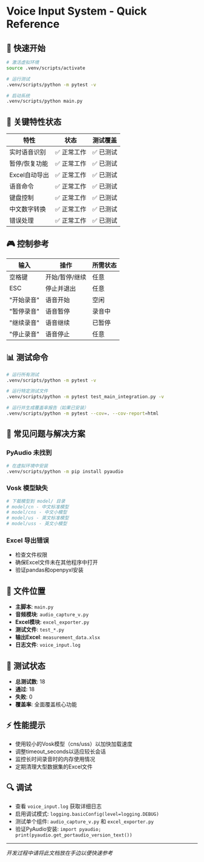 # Voice Input System - Quick Reference

## 🚀 快速开始
```bash
# 激活虚拟环境
source .venv/scripts/activate

# 运行测试
.venv/scripts/python -m pytest -v

# 启动系统
.venv/scripts/python main.py
```

## 🎯 关键特性状态
| 特性 | 状态 | 测试覆盖 |
|------|------|----------|
| 实时语音识别 | ✅ 正常工作 | ✅ 已测试 |
| 暂停/恢复功能 | ✅ 正常工作 | ✅ 已测试 |
| Excel自动导出 | ✅ 正常工作 | ✅ 已测试 |
| 语音命令 | ✅ 正常工作 | ✅ 已测试 |
| 键盘控制 | ✅ 正常工作 | ✅ 已测试 |
| 中文数字转换 | ✅ 正常工作 | ✅ 已测试 |
| 错误处理 | ✅ 正常工作 | ✅ 已测试 |

## 🎮 控制参考
| 输入 | 操作 | 所需状态 |
|------|------|----------|
| 空格键 | 开始/暂停/继续 | 任意 |
| ESC | 停止并退出 | 任意 |
| "开始录音" | 语音开始 | 空闲 |
| "暂停录音" | 语音暂停 | 录音中 |
| "继续录音" | 语音继续 | 已暂停 |
| "停止录音" | 语音停止 | 任意 |

## 📊 测试命令
```bash
# 运行所有测试
.venv/scripts/python -m pytest -v

# 运行特定测试文件
.venv/scripts/python -m pytest test_main_integration.py -v

# 运行并生成覆盖率报告（如果已安装）
.venv/scripts/python -m pytest --cov=. --cov-report=html
```

## 🔧 常见问题与解决方案

### PyAudio 未找到
```bash
# 在虚拟环境中安装
.venv/scripts/python -m pip install pyaudio
```

### Vosk 模型缺失
```bash
# 下载模型到 model/ 目录
# model/cn - 中文标准模型
# model/cns - 中文小模型
# model/us - 英文标准模型
# model/uss - 英文小模型
```

### Excel 导出错误
- 检查文件权限
- 确保Excel文件未在其他程序中打开
- 验证pandas和openpyxl安装

## 📁 文件位置
- **主脚本**: `main.py`
- **音频模块**: `audio_capture_v.py`
- **Excel模块**: `excel_exporter.py`
- **测试文件**: `test_*.py`
- **输出Excel**: `measurement_data.xlsx`
- **日志文件**: `voice_input.log`

## 🧪 测试状态
- **总测试数**: 18
- **通过**: 18
- **失败**: 0
- **覆盖率**: 全面覆盖核心功能

## ⚡ 性能提示
- 使用较小的Vosk模型（cns/uss）以加快加载速度
- 调整timeout_seconds以适应较长会话
- 监控长时间录音时的内存使用情况
- 定期清理大型数据集的Excel文件

## 🔍 调试
- 查看 `voice_input.log` 获取详细日志
- 启用调试模式: `logging.basicConfig(level=logging.DEBUG)`
- 测试单个组件: `audio_capture_v.py` 和 `excel_exporter.py`
- 验证PyAudio安装: `import pyaudio; print(pyaudio.get_portaudio_version_text())`

---
*开发过程中请将此文档放在手边以便快速参考*